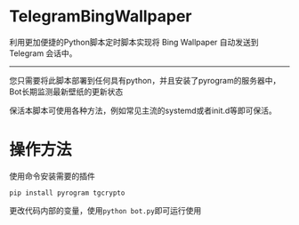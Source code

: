 # TelegramBingWallpaper
利用更加便捷的Python脚本定时脚本实现将 Bing Wallpaper 自动发送到 Telegram 会话中。

---

您只需要将此脚本部署到任何具有python，并且安装了pyrogram的服务器中，Bot长期监测最新壁纸的更新状态

保活本脚本可使用各种方法，例如常见主流的systemd或者init.d等即可保活。

# 操作方法

使用命令安装需要的插件 

```
pip install pyrogram tgcrypto
```

更改代码内部的变量，使用`python bot.py`即可运行使用